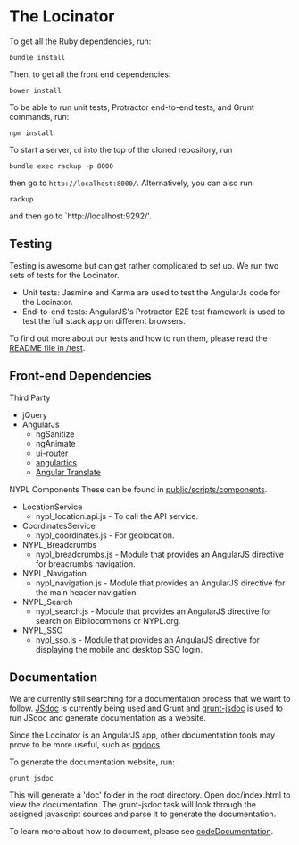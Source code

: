 # The Locinator

To get all the Ruby dependencies, run:

    bundle install

Then, to get all the front end dependencies:

    bower install

To be able to run unit tests, Protractor end-to-end tests, and Grunt commands, run:

    npm install

To start a server, `cd` into the top of the cloned repository, run

    bundle exec rackup -p 8000

then go to `http://localhost:8000/`. Alternatively, you can also run

    rackup

and then go to `http://localhost:9292/'.


## Testing

Testing is awesome but can get rather complicated to set up. We run two sets of tests for the Locinator.
* Unit tests: Jasmine and Karma are used to test the AngularJs code for the Locinator.
* End-to-end tests: AngularJS's Protractor E2E test framework is used to test the full stack app on different browsers.

To find out more about our tests and how to run them, please read the [README file in /test](test).

## Front-end Dependencies

Third Party
* jQuery
* AngularJs
  * ngSanitize
  * ngAnimate
  * [ui-router](https://github.com/angular-ui/ui-router)
  * [angulartics](http://luisfarzati.github.io/angulartics/)
  * [Angular Translate](http://angular-translate.github.io/)

NYPL Components
These can be found in [public/scripts/components](public/scripts/components).
* LocationService
  * nypl_location.api.js - To call the API service.
* CoordinatesService
  * nypl_coordinates.js - For geolocation.
* NYPL_Breadcrumbs
  * nypl_breadcrumbs.js - Module that provides an AngularJS directive for breacrumbs navigation. 
* NYPL_Navigation
  * nypl_navigation.js - Module that provides an AngularJS directive for the main header navigation.
* NYPL_Search
  * nypl_search.js - Module that provides an AngularJS directive for search on Bibliocommons or NYPL.org.
* NYPL_SSO
  * nypl_sso.js - Module that provides an AngularJS directive for displaying the mobile and desktop SSO login.

## Documentation

We are currently still searching for a documentation process that we want to follow. [JSdoc](http://usejsdoc.org/) is currently being used and Grunt and [grunt-jsdoc](https://github.com/krampstudio/grunt-jsdoc) is used to run JSdoc and generate documentation as a website.

Since the Locinator is an AngularJS app, other documentation tools may prove to be more useful, such as [ngdocs](https://www.npmjs.org/package/grunt-ngdocs).

To generate the documentation website, run:

    grunt jsdoc

This will generate a 'doc' folder in the root directory. Open doc/index.html to view the documentation. The grunt-jsdoc task will look through the assigned javascript sources and parse it to generate the documentation.

To learn more about how to document, please see [codeDocumentation](codeDocumentation.md).
